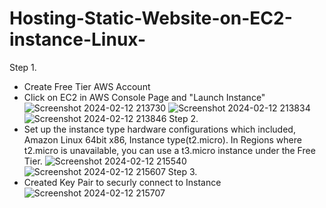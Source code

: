 # Hosting-Static-Website-on-EC2-instance-Linux-
Step 1. 
- Create Free Tier AWS Account
- Click on EC2 in AWS Console Page and "Launch Instance"
![Screenshot 2024-02-12 213730](https://github.com/AllenUdejiole/Hosting-Static-Website-on-EC2-instance-Linux-/assets/160611100/88bc1dc7-4a91-4181-83eb-dc3394f8a712)
![Screenshot 2024-02-12 213834](https://github.com/AllenUdejiole/Hosting-Static-Website-on-EC2-instance-Linux-/assets/160611100/afab7f8f-217c-44af-bac1-d49ba7609c3a)
![Screenshot 2024-02-12 213846](https://github.com/AllenUdejiole/Hosting-Static-Website-on-EC2-instance-Linux-/assets/160611100/858e7838-9418-41ec-a453-ba6cbd07cba2)
Step 2.
- Set up the instance type hardware configurations which included, Amazon Linux 64bit x86, Instance type(t2.micro). In Regions where t2.micro is unavailable, you can use a t3.micro instance under the Free Tier.
![Screenshot 2024-02-12 215540](https://github.com/AllenUdejiole/Hosting-Static-Website-on-EC2-instance-Linux-/assets/160611100/b14203cd-b2a0-438f-8387-a5c003b5a838)
![Screenshot 2024-02-12 215607](https://github.com/AllenUdejiole/Hosting-Static-Website-on-EC2-instance-Linux-/assets/160611100/72507872-d176-4571-835a-9dfe7cd8b8e6)
Step 3.
- Created Key Pair to securly connect to Instance
![Screenshot 2024-02-12 215707](https://github.com/AllenUdejiole/Hosting-Static-Website-on-EC2-instance-Linux-/assets/160611100/136b2a1c-f519-43cc-a9e0-41916c3e1217)
